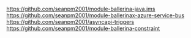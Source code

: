 https://github.com/seanpm2001/module-ballerina-java.jms
https://github.com/seanpm2001/module-ballerinax-azure-service-bus
https://github.com/seanpm2001/asyncapi-triggers
https://github.com/seanpm2001/module-ballerina-constraint

